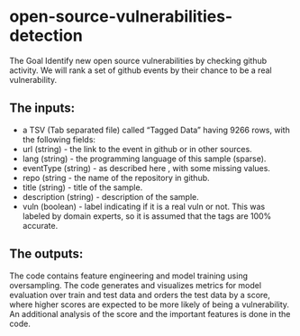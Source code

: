 # open-source-vulnerabilities-detection

The Goal
Identify new open source vulnerabilities by checking github activity.
We will rank a set of github events by their chance to be a real vulnerability.

## The inputs:
- a TSV (Tab separated file) called “Tagged Data” having 9266 rows, with the
following fields:
- url (string) - the link to the event in github or in other sources.
- lang (string) - the programming language of this sample (sparse).
- eventType (string) - as described here , with some missing values.
- repo (string - the name of the repository in github.
- title (string) - title of the sample.
- description (string) - description of the sample.
- vuln (boolean) - label indicating if it is a real vuln or not. This was labeled by
domain experts, so it is assumed that the tags are 100% accurate.

## The outputs:
The code contains feature engineering and model training using oversampling.
The code generates and visualizes metrics for model evaluation over train and test data and orders the test data by a score, where higher scores are expected to be more likely
of being a vulnerability.
An additional analysis of the score and the important features is done in the code.

